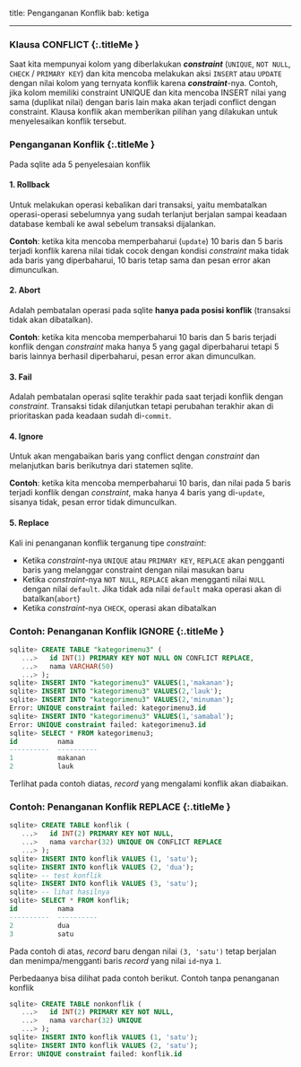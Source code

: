 title: Penganganan Konflik
bab: ketiga

---


### <i class="fa fa-info-circle"></i> Klausa CONFLICT {:.titleMe }

Saat kita mempunyai kolom yang diberlakukan __*constraint*__ (`UNIQUE`, `NOT NULL`, `CHECK` / `PRIMARY KEY`) dan kita mencoba melakukan aksi `INSERT` atau `UPDATE` dengan nilai kolom yang ternyata konflik karena __*constraint*__-nya.
Contoh, jika kolom memiliki constraint UNIQUE dan kita mencoba INSERT nilai yang sama (duplikat nilai) dengan baris lain maka akan terjadi conflict dengan constraint.
Klausa konflik akan memberikan pilihan yang dilakukan untuk menyelesaikan konflik tersebut.


### <i class="fa fa-info-circle"></i> Penganganan Konflik {:.titleMe }

Pada sqlite ada 5 penyelesaian konflik

#### 1. Rollback

Untuk melakukan operasi kebalikan dari transaksi, yaitu membatalkan operasi-operasi sebelumnya yang sudah terlanjut berjalan sampai keadaan database kembali ke awal sebelum transaksi dijalankan.

__Contoh__: ketika kita mencoba memperbaharui (`update`) 10 baris dan 5 baris terjadi konflik karena nilai tidak cocok dengan kondisi _constraint_ maka tidak ada baris yang diperbaharui, 10 baris tetap sama dan pesan error akan dimunculkan.

#### 2. Abort

Adalah pembatalan operasi pada sqlite __hanya pada posisi konflik__ (transaksi tidak akan dibatalkan).

__Contoh__: ketika kita mencoba memperbaharui 10 baris dan 5 baris terjadi konflik dengan _constraint_ maka hanya 5 yang gagal diperbaharui tetapi 5 baris lainnya berhasil diperbaharui, pesan error akan dimunculkan.

#### 3. Fail

Adalah pembatalan operasi sqlite terakhir pada saat terjadi konflik dengan _constraint_.
Transaksi tidak dilanjutkan tetapi perubahan terakhir akan di prioritaskan pada keadaan sudah di-`commit`.

#### 4. Ignore

Untuk akan mengabaikan baris yang conflict dengan _constraint_ dan melanjutkan baris berikutnya dari statemen sqlite. 

__Contoh__: ketika kita mencoba memperbaharui 10 baris, dan nilai pada 5 baris terjadi konflik dengan _constraint_, maka hanya 4 baris yang di-`update`, sisanya tidak, pesan error tidak dimunculkan.

#### 5. Replace

Kali ini penanganan konflik terganung tipe _constraint_:

- Ketika _constraint_-nya `UNIQUE` atau `PRIMARY KEY`, `REPLACE` akan pengganti baris yang melanggar constraint dengan nilai masukan baru
- Ketika _constraint_-nya `NOT NULL`, `REPLACE` akan mengganti nilai `NULL` dengan nilai `default`. Jika tidak ada nilai `default` maka operasi akan di batalkan(`abort`)
- Ketika _constraint_-nya `CHECK`, operasi akan dibatalkan

### <i class="fa fa-code"></i> Contoh: Penanganan Konflik IGNORE {:.titleMe }

```sql
sqlite> CREATE TABLE "kategorimenu3" (
   ...>   id INT(1) PRIMARY KEY NOT NULL ON CONFLICT REPLACE,
   ...>   nama VARCHAR(50)
   ...> );
sqlite> INSERT INTO "kategorimenu3" VALUES(1,'makanan');
sqlite> INSERT INTO "kategorimenu3" VALUES(2,'lauk');
sqlite> INSERT INTO "kategorimenu3" VALUES(2,'minuman');
Error: UNIQUE constraint failed: kategorimenu3.id
sqlite> INSERT INTO "kategorimenu3" VALUES(1,'samabal');
Error: UNIQUE constraint failed: kategorimenu3.id
sqlite> SELECT * FROM kategorimenu3;
id          nama      
----------  ----------
1           makanan   
2           lauk
```

Terlihat pada contoh diatas, _record_ yang mengalami konflik akan diabaikan.

### <i class="fa fa-code"></i> Contoh: Penanganan Konflik REPLACE {:.titleMe }

```sql
sqlite> CREATE TABLE konflik (
   ...>   id INT(2) PRIMARY KEY NOT NULL,
   ...>   nama varchar(32) UNIQUE ON CONFLICT REPLACE
   ...> );
sqlite> INSERT INTO konflik VALUES (1, 'satu');
sqlite> INSERT INTO konflik VALUES (2, 'dua');
sqlite> -- test konflik
sqlite> INSERT INTO konflik VALUES (3, 'satu');
sqlite> -- lihat hasilnya
sqlite> SELECT * FROM konflik;
id          nama      
----------  ----------
2           dua       
3           satu
```
Pada contoh di atas, _record_ baru dengan nilai `(3, 'satu')` tetap berjalan dan menimpa/mengganti baris _record_ yang nilai `id`-nya `1`.

Perbedaanya bisa dilihat pada contoh berikut.
Contoh tanpa penanganan konflik
```sql
sqlite> CREATE TABLE nonkonflik (
   ...>   id INT(2) PRIMARY KEY NOT NULL,
   ...>   nama varchar(32) UNIQUE
   ...> );
sqlite> INSERT INTO konflik VALUES (1, 'satu');
sqlite> INSERT INTO konflik VALUES (2, 'satu');
Error: UNIQUE constraint failed: konflik.id
```
